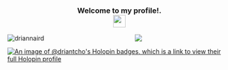<h3 align="center">
  Welcome to my profile!.
  <br>
  
  <img src="https://media.giphy.com/media/hvRJCLFzcasrR4ia7z/giphy.gif" width="28">
</h3>


<p><img align="left" src="https://github-readme-stats.vercel.app/api/top-langs?username=driannaird&show_icons=true&locale=en&layout=compact" alt="driannaird" /></p>


<p align="center">
  <a href="https://github.com/Drian-key/Drian-key"><img src="https://readme-typing-svg.herokuapp.com?color=%2336BCF7&center=true&vCenter=true&lines=Hi+%2C+welcome+to+my+Github+page;I+am+Drian;Interested+Front+end+dev;My+name+is+drian-tcho;I+love+code"></a>
</p>

[![An image of @driantcho's Holopin badges, which is a link to view their full Holopin profile](https://holopin.me/driantcho)](https://holopin.io/@driantcho)
